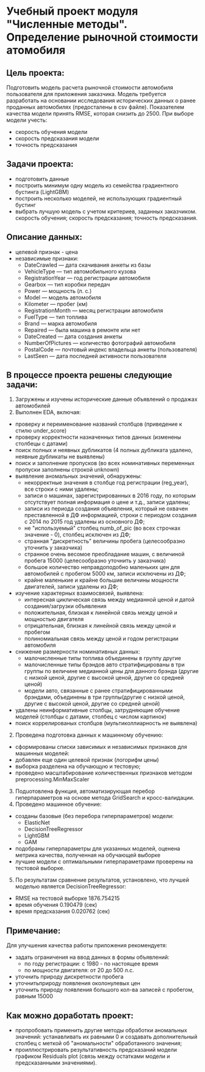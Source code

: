 # Учебный проект модуля "Численные методы". Определение рыночной стоимости атомобиля
## Цель проекта:
Подготовить модель расчета рыночной стоимости автомобиля пользователя для приложения заказчика. Модель требуется разработать на основании исследования исторических данных о ранее проданных автомобилях (предосталены в csv файле). Показателем качества модели принять RMSE, которая снизить до 2500. При выборе модели учесть:
- скорость обучения модели
- скорость предсказания модели
- точность предсказания

## Задачи проекта:
- подготовить данные
- построить минимум одну модель из семейства градиентного бустинга (LightGBM)
- построить несколько моделей, не использующих градиентный бустинг
- выбрать лучшую модель с учетом критериев, заданных заказчиком.
скорость обучения;
скорость предсказания;
точность предсказания.

## Описание данных:
- целевой признак - цена
- независимые признаки:
  - DateCrawled — дата скачивания анкеты из базы
  - VehicleType — тип автомобильного кузова
  - RegistrationYear — год регистрации автомобиля
  - Gearbox — тип коробки передач
  - Power — мощность (л. с.)
  - Model — модель автомобиля
  - Kilometer — пробег (км)
  - RegistrationMonth — месяц регистрации автомобиля
  - FuelType — тип топлива
  - Brand — марка автомобиля
  - Repaired — была машина в ремонте или нет
  - DateCreated — дата создания анкеты
  - NumberOfPictures — количество фотографий автомобиля
  - PostalCode — почтовый индекс владельца анкеты (пользователя)
  - LastSeen — дата последней активности пользователя

## В процессе проекта решены следующие задачи:
1. Загружены и изучены исторические данные объявлений о продажах автомобилей
2. Выполнен EDA, включая:
  - проверку и переименование названий столбцов (приведение к стилю under_score)
  - проверку корректности назначенных типов данных (изменены столбецы с датами)
  - поиск полных и неявных дубликатов (4 полных дубликата удалено, неявные дубликаты не выявлены)
  - поиск и заполнение пропусков (во всех номинативных переменных пропуски заполнены строкой unknown)
  - выявление аномальных значений, обнаружены:
      - некорректные значения в столбце год регистрации (reg_year), все строки с ними удалены;
      - записи о машинах, зарегистрированных в 2016 году, по которым отсутствует полная информация о цене и т.д., записи удалены;
      - записи из периода создания объявления, который не охвачен преставленной в ДФ информацией, строки с периодом создания с 2014 по 2015 год удалены из основного ДФ;
      - не "используемый" столбец numb_of_pic (во всех строчках значение - 0), столбец исключен из ДФ;
      - странная "дискретность" величины пробега (целесообразно уточнить у заказчика)
      - странное очень весомое преобладание машин, с величиной пробега 15000 (целесообразно уточнить у заказчика)
      - большое количество неправдоподобно маленьких цен для автомобилей с пробегом 5000 км, записи исключены из ДФ;
      - крайне маленькие и крайне большие величины мощности двигателей, записи удалены из ДФ;
  - изучение характерных взаимосвязей, выявлена:
      - интересная циклическая связь между медианной ценой и датой создания/загрузки объявления
      - положительная, близкая к линейной связь между ценой и мощностью двигателя
      - отрицательная, близкая к линейной связь между ценой и пробегом
      - полиномиальная связь между ценой и годом регистрации автомобиля
  - снижение размерности номинативных данных:
      - малочисленные типы топлива объединены в группу другие
      - малочисленные типы брэндов авто стратифицированы в три группы по величине медианной цены для данного брэнда (другие с низкой ценой, другие с высокой ценой, другие со средней ценой)
      - модели авто, связанные с ранее стратифицированными брэндами, объединены в три группы(другие с низкой ценой, другие с высокой ценой, другие со средней ценой)
  - удалены неинформативные столбцы, затрудняющие обучение моделей (столбцы с датами, столбец с числом картинок)
  - поиск коррелированых столбцов (мультиколлиарность не выявлена)
2. Проведена подготовка данных к машинному обучению:
  - сформированы списки зависимых и независимых признаков для машинных моделей:
  - добавлен еще один целевой признак (логорифм цены)
  - выборка разделена на обучающую и тестовую;
  - проведено масштабирование количественных признаков методом preprocessing.MinMaxScaler
3. Подuотовлена функция, автоматизирующая перебор гиперпараметров на основе метода GridSearch и кросс-валидации.
4. Проведено машинное обучение:
  - созданы базовые (без перебора гиперпараметров) модели:
     - ElasticNet
     - DecisionTreeRegressor
     - LightGBM
     - GAM
  - подобраны гиперпараметры для указанных моделей, оценена метрика качества, полученная на обучающей выборке
  - лучшие модели с оптимальными гиперпараметрами проверены на тестовой выборке.
5. По результатам сравнение результатов, установлено, что лучшей моделью является DecisionTreeRegressor:
  - RMSE на тестовой выборке 1876.754215 
  - время обучения 0.190479 (сек)
  - время предсказания 0.020762 (сек)

## Примечание:
Для улучшения качества работы приложения рекомендуетя:
- задать ограничения на ввод данных в формы объявлений:
  - по году регистрации: с 1980 - по настоящее время
  - по мощности двигателя: от 20 до 500 л.с.
- уточнить природу дискретности пробега
- уточнитьприроду появления околонулевых цен
- уточнить природу появления большого кол-ва записей с пробегом, равным 15000

## Как можно доработать проект:
- пропробовать применить другие методы обработки аномальных значений: устанавливать их равными 0 и создавать дополнительный столбец с меткой об "аномальности" обработанного значения;
- проиллюстрировать результативность предсказаний модели графиком Residuals plot (связь между остатками модели и предсказанными значениями).
